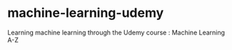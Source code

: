 # machine-learning-udemy

Learning machine learning through the Udemy course : Machine Learning A-Z
